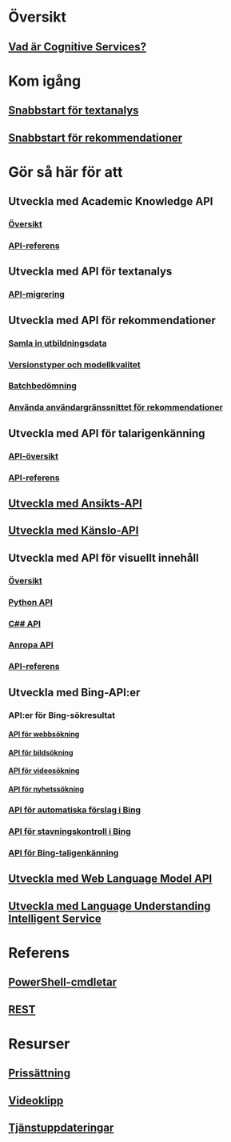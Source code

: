 
# Översikt
## [Vad är Cognitive Services?](https://azure.microsoft.com/services/cognitive-services/)
# Kom igång
## [Snabbstart för textanalys](cognitive-services-text-analytics-quick-start.md)
## [Snabbstart för rekommendationer](cognitive-services-recommendations-quick-start.md)

# Gör så här för att
## Utveckla med Academic Knowledge API
### [Översikt](https://www.microsoft.com/cognitive-services/en-us/academic-knowledge-api/documentation/overview)
### [API-referens](https://dev.projectoxford.ai/docs/services/56332331778daf02acc0a50b/operations/565d9001ca73072048922d97)

## Utveckla med API för textanalys
### [API-migrering](cognitive-services-text-analytics-api-migration.md)
## Utveckla med API för rekommendationer
### [Samla in utbildningsdata](cognitive-services-recommendations-collecting-data.md)
### [Versionstyper och modellkvalitet](cognitive-services-recommendations-buildtypes.md)
### [Batchbedömning](cognitive-services-recommendations-batch-scoring.md)
### [Använda användargränssnittet för rekommendationer](cognitive-services-recommendations-ui-intro.md)

## Utveckla med API för talarigenkänning
### [API-översikt](https://www.microsoft.com/cognitive-services/en-us/speaker-recognition-api/documentation)
### [API-referens](https://dev.projectoxford.ai/docs/services/563309b6778daf02acc0a508/operations/5645c3271984551c84ec6797)
## [Utveckla med Ansikts-API](https://www.microsoft.com/cognitive-services/en-us/face-api/documentation/overview)
## [Utveckla med Känslo-API](https://www.microsoft.com/cognitive-services/en-us/emotion-api/documentation)

## Utveckla med API för visuellt innehåll
### [Översikt](https://www.microsoft.com/cognitive-services/en-us/computer-vision-api/documentation)
### [Python API](https://www.microsoft.com/cognitive-services/en-us/computer-vision-api/documentation/getstarted/getstartedwithpython)
### [C## API](https://www.microsoft.com/cognitive-services/en-us/computer-vision-api/documentation/getstarted/getstartedvisionapiforwindows)
### [Anropa API](https://www.microsoft.com/cognitive-services/en-us/Computer-Vision-API/documentation/vision-api-how-to-topics/HowToCallVisionAPI)
### [API-referens](https://dev.projectoxford.ai/docs/services/56f91f2d778daf23d8ec6739/operations/56f91f2e778daf14a499e1fa)

## Utveckla med Bing-API:er
### API:er för Bing-sökresultat
#### [API för webbsökning](https://www.microsoft.com/cognitive-services/en-us/bing-web-search-api/documentation)
#### [API för bildsökning](https://www.microsoft.com/cognitive-services/en-us/bing-image-search-api/documentation)
#### [API för videosökning](https://www.microsoft.com/cognitive-services/en-us/bing-video-search-api/documentation)
#### [API för nyhetssökning](https://www.microsoft.com/cognitive-services/en-us/bing-news-search-api/documentation)
### [API för automatiska förslag i Bing](https://www.microsoft.com/cognitive-services/en-us/bing-autosuggest-api/documentation)
### [API för stavningskontroll i Bing](https://www.microsoft.com/cognitive-services/en-us/bing-spell-check-api/documentation)
### [API för Bing-taligenkänning](https://www.microsoft.com/cognitive-services/en-us/speech-api/documentation/overview)

## [Utveckla med Web Language Model API](https://www.microsoft.com/cognitive-services/en-us/web-language-model-api/documentation)
## [Utveckla med Language Understanding Intelligent Service](https://www.luis.ai/Help/)

# Referens
## [PowerShell-cmdletar](https://docs.microsoft.com/powershell/azureps-cmdlets-docs/)
## [REST](https://docs.microsoft.com/rest/api/cognitiveservices/)

# Resurser 
## [Prissättning](https://azure.microsoft.com/pricing/details/cognitive-services/)
## [Videoklipp](https://azure.microsoft.com/documentation/videos/index/?services=cognitive-services)
## [Tjänstuppdateringar](https://azure.microsoft.com/updates/?product=cognitive-services)


<!--HONumber=Nov16_HO2-->


